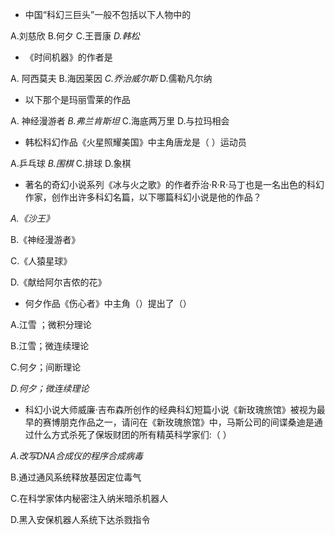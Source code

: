 - 中国“科幻三巨头”一般不包括以下人物中的

A.刘慈欣  B.何夕  C.王晋康  *D.韩松*



- 《时间机器》的作者是  

A.  阿西莫夫  B.海因莱因  *C.乔治威尔斯*  D.儒勒凡尔纳



- 以下那个是玛丽雪莱的作品

A.  神经漫游者  *B.弗兰肯斯坦*  C.海底两万里  D.与拉玛相会



- 韩松科幻作品《火星照耀美国》中主角唐龙是（ ）运动员

A.乒乓球   *B.围棋*   C.排球   D.象棋

- 著名的奇幻小说系列《冰与火之歌》的作者乔治·R·R·马丁也是一名出色的科幻作家，创作出许多科幻名篇，以下哪篇科幻小说是他的作品？

*A.《沙王》*

B.《神经漫游者》

C.《人猿星球》

D.《献给阿尔吉侬的花》



- 何夕作品《伤心者》中主角（）提出了（）

A.江雪 ；微积分理论 

B.江雪；微连续理论

C.何夕；间断理论

*D.何夕；微连续理论*



- 科幻小说大师威廉·吉布森所创作的经典科幻短篇小说《新玫瑰旅馆》被视为最早的赛博朋克作品之一，请问在《新玫瑰旅馆》中，马斯公司的间谍桑迪是通过什么方式杀死了保坂财团的所有精英科学家们:（  ）

*A.改写DNA合成仪的程序合成病毒*

B.通过通风系统释放基因定位毒气

C.在科学家体内秘密注入纳米暗杀机器人

D.黑入安保机器人系统下达杀戮指令